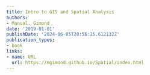 ```yaml
---
title: Intro to GIS and Spatial Analysis
authors:
- Manual. Gimond
date: '2019-01-01'
publishDate: '2024-06-05T20:56:25.612132Z'
publication_types:
- book
links:
- name: URL
  url: https://mgimond.github.io/Spatial/index.html
---
```

